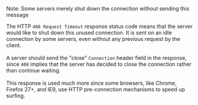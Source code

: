 <aside class="note rounded-lg mb-4 bg-blue-900 w-full flex px-5 py-3 text-white">
    <p><span class="font-bold">Note:</span> Some servers merely shut down the connection without sending this message</p>
</aside>

The HTTP `408 Request Timeout` response status code means that the server would like to shut down
this unused connection. It is sent on an idle connection by some servers, even without any previous request by the
client.
<br /><br />
A server should send the "close" `Connection` header field in the response, since `408` implies that the server has decided
to close the connection rather than continue waiting.
<br /><br />
This response is used much more since some browsers, like Chrome, Firefox 27+, and IE9, use HTTP pre-connection
mechanisms to speed up surfing.